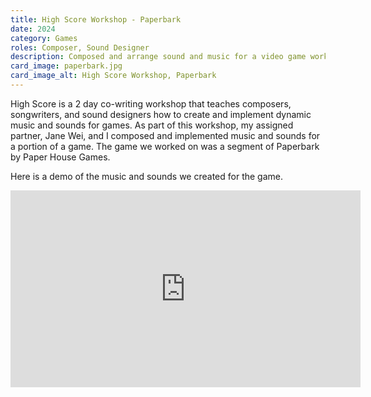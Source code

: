```yaml
---
title: High Score Workshop - Paperbark
date: 2024
category: Games
roles: Composer, Sound Designer
description: Composed and arrange sound and music for a video game workshop.
card_image: paperbark.jpg
card_image_alt: High Score Workshop, Paperbark
---
```



High Score is a 2 day co-writing workshop that teaches composers, songwriters, and sound designers how to create and implement dynamic music and sounds for games. As part of this workshop, my assigned partner, Jane Wei, and I composed and implemented music and sounds for a portion of a game. The game we worked on was a segment of Paperbark by Paper House Games.

Here is a demo of the music and sounds we created for the game.



<iframe width="560" height="315" src="https://www.youtube.com/embed/WE3RJMxgFoQ?si=HOPxxZFqJMvYIG08" title="YouTube video player" frameborder="0" allow="accelerometer; autoplay; clipboard-write; encrypted-media; gyroscope; picture-in-picture; web-share" referrerpolicy="strict-origin-when-cross-origin" allowfullscreen></iframe>


